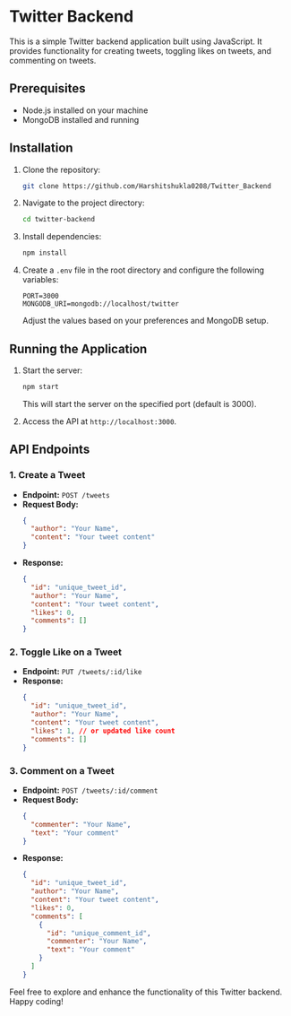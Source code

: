 # Twitter Backend

This is a simple Twitter backend application built using JavaScript. It provides functionality for creating tweets, toggling likes on tweets, and commenting on tweets.

## Prerequisites
- Node.js installed on your machine
- MongoDB installed and running

## Installation

1. Clone the repository:

   ```bash
   git clone https://github.com/Harshitshukla0208/Twitter_Backend
   ```

2. Navigate to the project directory:

   ```bash
   cd twitter-backend
   ```

3. Install dependencies:

   ```bash
   npm install
   ```

4. Create a `.env` file in the root directory and configure the following variables:

   ```env
   PORT=3000
   MONGODB_URI=mongodb://localhost/twitter
   ```

   Adjust the values based on your preferences and MongoDB setup.

## Running the Application

1. Start the server:

   ```bash
   npm start
   ```

   This will start the server on the specified port (default is 3000).

2. Access the API at `http://localhost:3000`.

## API Endpoints

### 1. Create a Tweet

- **Endpoint:** `POST /tweets`
- **Request Body:**
  ```json
  {
    "author": "Your Name",
    "content": "Your tweet content"
  }
  ```
- **Response:**
  ```json
  {
    "id": "unique_tweet_id",
    "author": "Your Name",
    "content": "Your tweet content",
    "likes": 0,
    "comments": []
  }
  ```

### 2. Toggle Like on a Tweet

- **Endpoint:** `PUT /tweets/:id/like`
- **Response:**
  ```json
  {
    "id": "unique_tweet_id",
    "author": "Your Name",
    "content": "Your tweet content",
    "likes": 1, // or updated like count
    "comments": []
  }
  ```

### 3. Comment on a Tweet

- **Endpoint:** `POST /tweets/:id/comment`
- **Request Body:**
  ```json
  {
    "commenter": "Your Name",
    "text": "Your comment"
  }
  ```
- **Response:**
  ```json
  {
    "id": "unique_tweet_id",
    "author": "Your Name",
    "content": "Your tweet content",
    "likes": 0,
    "comments": [
      {
        "id": "unique_comment_id",
        "commenter": "Your Name",
        "text": "Your comment"
      }
    ]
  }
  ```

Feel free to explore and enhance the functionality of this Twitter backend. Happy coding!
